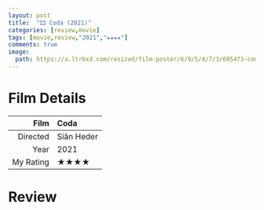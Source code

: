 ```yaml
---
layout: post
title:  "🎞️ Coda (2021)"
categories: [review,movie]
tags: [movie,review,"2021","★★★★"]
comments: true
image:
  path: https://a.ltrbxd.com/resized/film-poster/6/9/5/4/7/3/695473-coda-0-500-0-750-crop.jpg
---
```


# Film Details

Film|Coda
--:|:--
Directed|Siân Heder
Year|2021
My Rating|★★★★

# Review